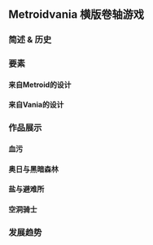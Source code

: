 Metroidvania 横版卷轴游戏
---------------------------------
### 简述 & 历史


### 要素

#### 来自Metroid的设计

#### 来自Vania的设计

### 作品展示

#### 血污

#### 奥日与黑暗森林

#### 盐与避难所

#### 空洞骑士

### 发展趋势

